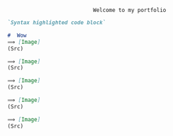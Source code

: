                                Welcome to my portfolio

```markdown
`Syntax highlighted code block`

#  Wow
⟹ [Image]
(Src)

⟹ [Image]
(Src)

⟹ [Image]
(Src)

⟹ [Image]
(Src)

⟹ [Image]
(Src)


```

